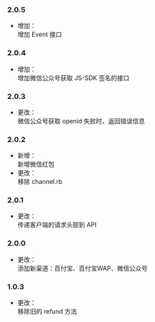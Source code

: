 ### 2.0.5
* 增加：<br>
增加 Event 接口

### 2.0.4
* 增加：<br>
增加微信公众号获取 JS-SDK 签名的接口

### 2.0.3
* 更改：<br>
微信公众号获取 openid 失败时，返回错误信息

### 2.0.2
* 新增：<br>
新增微信红包
* 更改：<br>
移除 channel.rb

### 2.0.1
* 更改：<br>
传递客户端的请求头部到 API

### 2.0.0
* 更改：<br>
添加新渠道：百付宝、百付宝WAP、微信公众号

### 1.0.3
* 更改：<br>
移除旧的 refund 方法